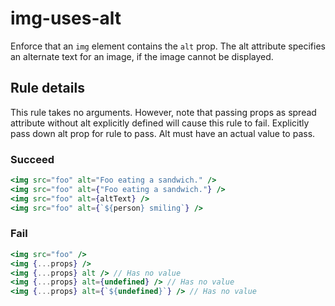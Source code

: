 # img-uses-alt

Enforce that an `img` element contains the `alt` prop. The alt attribute specifies an alternate text for an image, if the image cannot be displayed.

## Rule details

This rule takes no arguments. However, note that passing props as spread attribute without alt explicitly defined will cause this rule to fail. Explicitly pass down alt prop for rule to pass. Alt must have an actual value to pass.

### Succeed
```jsx
<img src="foo" alt="Foo eating a sandwich." />
<img src="foo" alt={"Foo eating a sandwich."} />
<img src="foo" alt={altText} />
<img src="foo" alt={`${person} smiling`} />
```

### Fail
```jsx
<img src="foo" />
<img {...props} />
<img {...props} alt /> // Has no value
<img {...props} alt={undefined} /> // Has no value
<img {...props} alt={`${undefined}`} /> // Has no value
```
